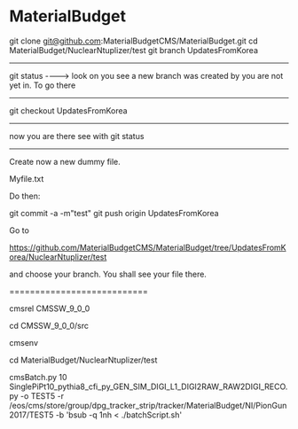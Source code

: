 # MaterialBudget
git clone git@github.com:MaterialBudgetCMS/MaterialBudget.git
cd MaterialBudget/NuclearNtuplizer/test
git branch UpdatesFromKorea
________________
git status
----> look on  you see a new branch was created by you are not yet in. To go there
_________

git checkout UpdatesFromKorea

_________________________
now you are there
see with
git status
__________________________

Create now a new dummy file.

Myfile.txt

Do then:

git commit -a -m"test"
git push origin UpdatesFromKorea

Go to

https://github.com/MaterialBudgetCMS/MaterialBudget/tree/UpdatesFromKorea/NuclearNtuplizer/test

and choose your branch. You shall see your file there.

===========================

cmsrel CMSSW_9_0_0

cd CMSSW_9_0_0/src

cmsenv

cd MaterialBudget/NuclearNtuplizer/test

cmsBatch.py 10 SinglePiPt10_pythia8_cfi_py_GEN_SIM_DIGI_L1_DIGI2RAW_RAW2DIGI_RECO.py -o TEST5 -r /eos/cms/store/group/dpg_tracker_strip/tracker/MaterialBudget/NI/PionGun2017/TEST5 -b 'bsub -q 1nh < ./batchScript.sh'


